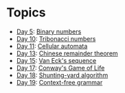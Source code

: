 # Topics

- [Day 5](/src/main/java/com/adventofcode/aoc2020/AoC052020.java): [Binary numbers](https://en.wikipedia.org/wiki/Binary_number)
- [Day 10](/src/main/java/com/adventofcode/aoc2020/AoC102020.java): [Tribonacci numbers](https://en.wikipedia.org/wiki/Generalizations_of_Fibonacci_numbers#Tribonacci_numbers)
- [Day 11](/src/main/java/com/adventofcode/aoc2020/AoC112020.java): [Cellular automata](https://en.wikipedia.org/wiki/Cellular_automaton)
- [Day 13](/src/main/java/com/adventofcode/aoc2020/AoC132020.java): [Chinese remainder theorem](https://en.wikipedia.org/wiki/Chinese_remainder_theorem#Search_by_sieving)
- [Day 15](/src/main/java/com/adventofcode/aoc2020/AoC152020.java): [Van Eck's sequence](https://www.youtube.com/watch?v=etMJxB-igrc)
- [Day 17](/src/main/java/com/adventofcode/aoc2020/AoC172020.java): [Conway's Game of Life](https://en.wikipedia.org/wiki/Conway%27s_Game_of_Life)
- [Day 18](/src/main/java/com/adventofcode/aoc2020/AoC182020.java): [Shunting-yard algorithm](https://en.wikipedia.org/wiki/Shunting-yard_algorithm)
- [Day 19](/src/main/java/com/adventofcode/aoc2020/AoC192020.java): [Context-free grammar](https://en.wikipedia.org/wiki/Formal_grammar#Context-free_grammars)
